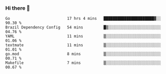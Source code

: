 ### Hi there 👋

<!--
**yeya24/yeya24** is a ✨ _special_ ✨ repository because its `README.md` (this file) appears on your GitHub profile.

Here are some ideas to get you started:

- 🔭 I’m currently working on ...
- 🌱 I’m currently learning ...
- 👯 I’m looking to collaborate on ...
- 🤔 I’m looking for help with ...
- 💬 Ask me about ...
- 📫 How to reach me: ...
- 😄 Pronouns: ...
- ⚡ Fun fact: ...
-->

<!--START_SECTION:waka-->

```text
Go                         17 hrs 4 mins   ██████████████████████▓░░   90.30 %
Brazil Dependency Config   54 mins         █▒░░░░░░░░░░░░░░░░░░░░░░░   04.76 %
YAML                       11 mins         ▒░░░░░░░░░░░░░░░░░░░░░░░░   01.06 %
textmate                   11 mins         ▒░░░░░░░░░░░░░░░░░░░░░░░░   01.01 %
go.mod                     8 mins          ▒░░░░░░░░░░░░░░░░░░░░░░░░   00.71 %
Makefile                   7 mins          ▒░░░░░░░░░░░░░░░░░░░░░░░░   00.67 %
```

<!--END_SECTION:waka-->
